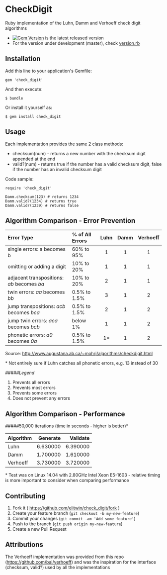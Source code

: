 # CheckDigit

Ruby implementation of the Luhn, Damm and Verhoeff check digit algorithms

* [![Gem Version](https://badge.fury.io/rb/check_digit.svg)](http://badge.fury.io/rb/check_digit) is the latest released version
* For the version under development (master), check [version.rb](https://github.com/elitwin/check_digit/blob/master/lib/check_digit/version.rb)

## Installation

Add this line to your application's Gemfile:

    gem 'check_digit'

And then execute:

    $ bundle

Or install it yourself as:

    $ gem install check_digit

## Usage

Each implementation provides the same 2 class methods:
* checksum(num) - returns a new number with the checksum digit appended at the end
* valid?(num) - returns true if the number has a valid checksum digit, false if the number has an invalid checksum digit

Code sample:

    require 'check_digit'

    Damm.checksum(123) # returns 1234
    Damm.valid?(1234) # returns true
    Damm.valid?(1239) # returns false

## Algorithm Comparison - Error Prevention
| Error Type                                 | % of All Errors | Luhn | Damm | Verhoeff |
|:-----------------------------------------  |:--------------- |:----:|:----:|:--------:|
| single errors: a becomes b                 | 60% to 95%      |  1   |  1   |     1    |
| omitting or adding a digit                 | 10% to 20%      |  1   |  1   |     1    |
| adjacent transpositions: *ab* becomes *ba* | 10% to 20%      |  2   |  1   |     1    |
| twin errors: *aa* becomes *bb*             | 0.5% to 1.5%    |  3   |  1   |     2    |
| jump transpositions: *acb* becomes *bca*   | 0.5% to 1.5%    |  2   |  1   |     2    |
| jump twin errors: *aca* becomes *bcb*      | below 1%        |  1   |  1   |     2    |
| phonetic errors: *a0* becomes *0a*         | 0.5% to 1.5%    |  1*  |  1   |     2    |

Source: http://www.augustana.ab.ca/~mohrj/algorithms/checkdigit.html

\* Not entirely sure if Luhn catches all phonetic errors, e.g. 13 instead of 30

#####*Legend*
1. Prevents all errors
2. Prevents most errors
3. Prevents some errors
4. Does not prevent any errors

## Algorithm Comparison - Performance
#####50,000 iterations (time in seconds - higher is better)*

| Algorithm | Generate | Validate |
|:--------- | --------:| --------:|
| Luhn      | 6.630000 | 6.390000 |
| Damm      | 1.700000 | 1.610000 |
| Verhoeff  | 3.730000 | 3.720000 |

\* Test was on Linux 14.04 with 2.80GHz Intel Xeon E5-1603 - relative timing is more important to consider when comparing performance

## Contributing

1. Fork it ( https://github.com/elitwin/check_digit/fork )
2. Create your feature branch (`git checkout -b my-new-feature`)
3. Commit your changes (`git commit -am 'Add some feature'`)
4. Push to the branch (`git push origin my-new-feature`)
5. Create a new Pull Request

## Attributions
The Verhoeff implementation was provided from this repo (https://github.com/bai/verhoeff) and was the inspiration for the interface (checksum, valid?) used by all the implementations